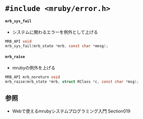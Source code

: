 # `#include <mruby/error.h>`
#### `mrb_sys_fail`
- システムに関わるエラーを例外として上げる

```c
MRB_API void
mrb_sys_fail(mrb_state *mrb, const char *mesg);
```

#### `mrb_raise`
- mrubyの例外を上げる

```c
MRB_API mrb_noreturn void
mrb_raise(mrb_state *mrb, struct RClass *c, const char *msg);
```

## 参照
- Webで使えるmrubyシステムプログラミング入門 Section019
